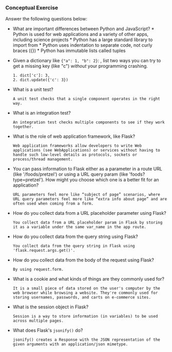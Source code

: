 ### Conceptual Exercise

Answer the following questions below:

- What are important differences between Python and JavaScript?
      * Python is used for web applications and a variety of other apps, including science projects
      * Python has a large standard library to import from
      * Python uses indentation to separate code, not curly braces ({})
      * Python has immutable lists called tuples



- Given a dictionary like ``{"a": 1, "b": 2}``: , list two ways you
  can try to get a missing key (like "c") *without* your programming
  crashing.
     
      1. dict['c']: 3,
      2. dict.update({'c': 3})

- What is a unit test?  

      A unit test checks that a single component operates in the right way.

- What is an integration test?

      An integration test checks multiple components to see if they work together.

- What is the role of web application framework, like Flask?

      Web application frameworks allow developers to write Web applications (see WebApplications) or services without having to handle such low-level details as protocols, sockets or process/thread management.

- You can pass information to Flask either as a parameter in a route URL
  (like '/foods/pretzel') or using a URL query param (like
  'foods?type=pretzel'). How might you choose which one is a better fit
  for an application?

      URL parameters feel more like “subject of page” scenarios, where URL query parameters feel more like “extra info about page” and are often used when coming from a form.

- How do you collect data from a URL placeholder parameter using Flask?

      You collect data from a URL placeholder param in Flask by storing it as a variable under the same var_name in the app route.

- How do you collect data from the query string using Flask?

      You collect data from the query string in Flask using 'flask.request.args.get()'.

- How do you collect data from the body of the request using Flask?

      By using request.form.

- What is a cookie and what kinds of things are they commonly used for?

      It is a small piece of data stored on the user's computer by the web browser while browsing a website. They're commonly used for storing usernames, passwords, and carts on e-commerce sites.

- What is the session object in Flask?

      Session is a way to store information (in variables) to be used across multiple pages.

- What does Flask's `jsonify()` do?

      jsonify() creates a Response with the JSON representation of the given arguments with an application/json mimetype. 